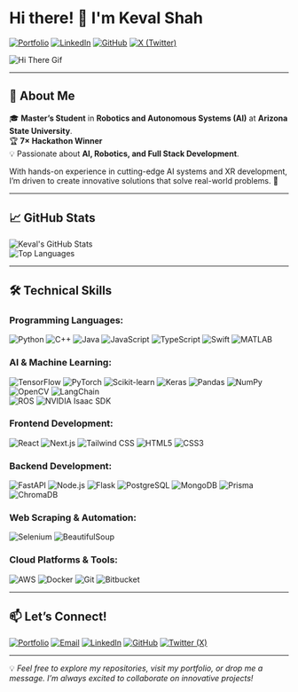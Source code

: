 # Hi there! 👋 I'm Keval Shah

[![Portfolio](https://img.shields.io/badge/Portfolio-kevalshah.dev-informational?style=flat-square&logo=google-chrome&logoColor=white)](https://kevalshah.dev)
[![LinkedIn](https://img.shields.io/badge/LinkedIn-keval--shah14-blue?style=flat-square&logo=linkedin)](https://linkedin.com/in/keval-shah14/)
[![GitHub](https://img.shields.io/badge/GitHub-kevalshah14-lightgrey?style=flat-square&logo=github)](https://github.com/kevalshah14)
[![X (Twitter)](https://img.shields.io/badge/X-keval__shah14-1DA1F2?style=flat-square&logo=x)](https://x.com/keval_shah14)

![Hi There Gif](https://media.giphy.com/media/3o7aCTPPm4OHfRLSH6/giphy.gif)

---

## 🧠 About Me

🎓 **Master’s Student** in **Robotics and Autonomous Systems (AI)** at **Arizona State University**.  
🏆 **7× Hackathon Winner**   
💡 Passionate about **AI, Robotics, and Full Stack Development**.  

With hands-on experience in cutting-edge AI systems and XR development, I’m driven to create innovative solutions that solve real-world problems. 🌟

---

## 📈 GitHub Stats

![Keval's GitHub Stats](https://github-readme-stats.vercel.app/api?username=kevalshah14&show_icons=true&theme=radical)  
![Top Languages](https://github-readme-stats.vercel.app/api/top-langs/?username=kevalshah14&layout=compact&theme=radical)

---

## 🛠️ Technical Skills

### **Programming Languages:**  
![Python](https://img.shields.io/badge/-Python-3776AB?logo=python&logoColor=white) 
![C++](https://img.shields.io/badge/-C++-00599C?logo=c%2B%2B&logoColor=white) 
![Java](https://img.shields.io/badge/-Java-007396?logo=java&logoColor=white) 
![JavaScript](https://img.shields.io/badge/-JavaScript-F7DF1E?logo=javascript&logoColor=black) 
![TypeScript](https://img.shields.io/badge/-TypeScript-3178C6?logo=typescript&logoColor=white) 
![Swift](https://img.shields.io/badge/-Swift-FA7343?logo=swift&logoColor=white) 
![MATLAB](https://img.shields.io/badge/-MATLAB-0076A8?logo=mathworks&logoColor=white)

### **AI & Machine Learning:**  
![TensorFlow](https://img.shields.io/badge/-TensorFlow-FF6F00?logo=tensorflow&logoColor=white) 
![PyTorch](https://img.shields.io/badge/-PyTorch-EE4C2C?logo=pytorch&logoColor=white) 
![Scikit-learn](https://img.shields.io/badge/-Scikit--learn-F7931E?logo=scikit-learn&logoColor=white) 
![Keras](https://img.shields.io/badge/-Keras-D00000?logo=keras&logoColor=white) 
![Pandas](https://img.shields.io/badge/-Pandas-150458?logo=pandas&logoColor=white) 
![NumPy](https://img.shields.io/badge/-NumPy-013243?logo=numpy&logoColor=white) 
![OpenCV](https://img.shields.io/badge/-OpenCV-5C3EE8?logo=opencv&logoColor=white) 
![LangChain](https://img.shields.io/badge/-LangChain-4693E8?logo=Langchain)  
![ROS](https://img.shields.io/badge/-ROS-22314E?logo=ros&logoColor=white) 
![NVIDIA Isaac SDK](https://img.shields.io/badge/-NVIDIA_Isaac_SDK-76B900?logo=nvidia&logoColor=white)

### **Frontend Development:**  
![React](https://img.shields.io/badge/-React-61DAFB?logo=react&logoColor=black) 
![Next.js](https://img.shields.io/badge/-Next.js-000000?logo=next.js&logoColor=white) 
![Tailwind CSS](https://img.shields.io/badge/-Tailwind_CSS-06B6D4?logo=tailwindcss&logoColor=white) 
![HTML5](https://img.shields.io/badge/-HTML5-E34F26?logo=html5&logoColor=white) 
![CSS3](https://img.shields.io/badge/-CSS3-1572B6?logo=css3&logoColor=white)

### **Backend Development:**  
![FastAPI](https://img.shields.io/badge/-FastAPI-009688?logo=fastapi&logoColor=white) 
![Node.js](https://img.shields.io/badge/-Node.js-339933?logo=node.js&logoColor=white) 
![Flask](https://img.shields.io/badge/-Flask-000000?logo=flask&logoColor=white) 
![PostgreSQL](https://img.shields.io/badge/-PostgreSQL-336791?logo=postgresql&logoColor=white) 
![MongoDB](https://img.shields.io/badge/-MongoDB-47A248?logo=mongodb&logoColor=white) 
![Prisma](https://img.shields.io/badge/-Prisma-2D3748?logo=prisma&logoColor=white) 
![ChromaDB](https://img.shields.io/badge/-ChromaDB-4A154B)

### **Web Scraping & Automation:**  
![Selenium](https://img.shields.io/badge/-Selenium-43B02A?logo=selenium&logoColor=white) 
![BeautifulSoup](https://img.shields.io/badge/-BeautifulSoup-darkgreen)

### **Cloud Platforms & Tools:**  
![AWS](https://img.shields.io/badge/-AWS-232F3E?logo=amazon-aws&logoColor=white) 
![Docker](https://img.shields.io/badge/-Docker-2496ED?logo=docker&logoColor=white) 
![Git](https://img.shields.io/badge/-Git-F05032?logo=git&logoColor=white) 
![Bitbucket](https://img.shields.io/badge/-Bitbucket-0052CC?logo=bitbucket&logoColor=white)

---

## 📫 Let’s Connect!

[![Portfolio](https://img.shields.io/badge/-Portfolio-000?style=flat&logo=google-chrome&logoColor=white)](https://kevalshah.dev)
[![Email](https://img.shields.io/badge/-Email-D14836?style=flat&logo=gmail&logoColor=white)](mailto:kshah57@asu.edu)
[![LinkedIn](https://img.shields.io/badge/-LinkedIn-blue?style=flat&logo=linkedin&logoColor=white)](https://linkedin.com/in/keval-shah14/)
[![GitHub](https://img.shields.io/badge/-GitHub-000?style=flat&logo=github&logoColor=white)](https://github.com/kevalshah14)
[![Twitter (X)](https://img.shields.io/badge/-Twitter-1DA1F2?style=flat&logo=twitter&logoColor=white)](https://x.com/keval_shah14)

---

💡 *Feel free to explore my repositories, visit my portfolio, or drop me a message. I’m always excited to collaborate on innovative projects!*

